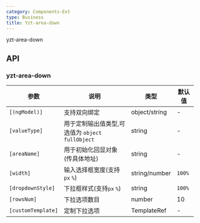 ```yaml
---
category: Components-Ext
type: Business
title: Yzt-area-down
---
```


yzt-area-down

## API

### yzt-area-down

| 参数 | 说明 | 类型 | 默认值 |
| --- | --- | --- | --- |
| `[(ngModel)]` | 支持双向绑定 | object/string | - |
| `[valueType]` | 用于定制输出值类型,可选值为 `object` `fullObject` | string | - |
| `[areaName]` | 用于初始化回显对象(传具体地址) | string | - |
| `[width]` | 输入选择框宽度(支持`px` `%`) | string/number | `100%` |
| `[dropdownStyle]` | 下拉框样式(支持`px` `%`) | string | `100%` |
| `[rowsNum]` | 下拉选项数目 | number | 10 |
| `[customTemplate]` | 定制下拉选项 | TemplateRef | - |
